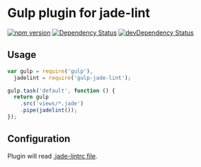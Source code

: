 # Gulp plugin for jade-lint

[![npm version](https://badge.fury.io/js/gulp-jade-lint.svg)](http://badge.fury.io/js/gulp-jade-lint)
[![Dependency Status](https://david-dm.org/emartech/gulp-jade-lint.svg)](https://david-dm.org/emartech/gulp-jade-lint)
[![devDependency Status](https://david-dm.org/emartech/gulp-jade-lint/dev-status.svg)](https://david-dm.org/emartech/gulp-jade-lint#info=devDependencies)

## Usage

```javascript
var gulp = require('gulp'),
  jadelint = require('gulp-jade-lint');

gulp.task('default', function () {
  return gulp
    .src('views/*.jade')
    .pipe(jadelint());
});
```

## Configuration

Plugin will read [.jade-lintrc file](https://github.com/benedfit/jade-lint#configuration-file).
